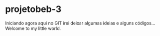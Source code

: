 # projetobeb-3
Iniciando agora aqui no GIT irei deixar algumas ideias e alguns códigos... Welcome to my little world.
